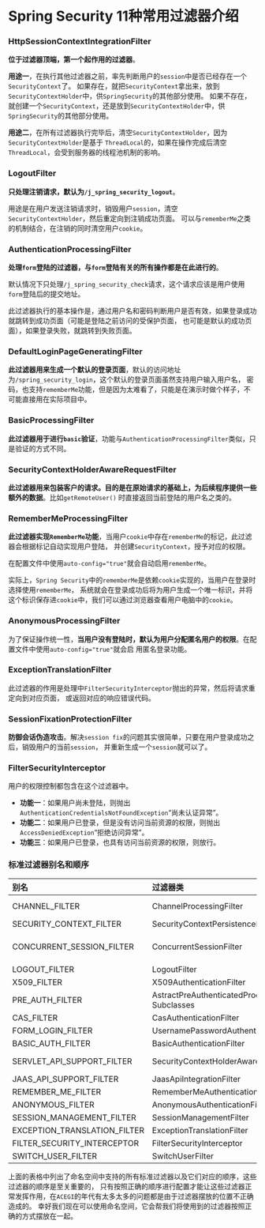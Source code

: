 Spring Security 11种常用过滤器介绍
=======================================================================
### HttpSessionContextIntegrationFilter
**位于过滤器顶端，第一个起作用的过滤器**。

**用途一**，在执行其他过滤器之前，率先判断用户的`session`中是否已经存在一个`SecurityContext`了。
如果存在，就把`SecurityContext`拿出来，放到`SecurityContextHolder`中，供`SpringSecurity`的其他部分使用。
如果不存在，就创建一个`SecurityContext`，还是放到`SecurityContextHolder`中，供`SpringSecurity`的其他部分使用。

**用途二**，在所有过滤器执行完毕后，清空`SecurityContextHolder`，因为`SecurityContextHolder`是基于
`ThreadLocal`的，如果在操作完成后清空`ThreadLocal`，会受到服务器的线程池机制的影响。

### LogoutFilter
**只处理注销请求，默认为`/j_spring_security_logout`**。

用途是在用户发送注销请求时，销毁用户`session`，清空`SecurityContextHolder`，然后重定向到注销成功页面。
可以与`rememberMe`之类的机制结合，在注销的同时清空用户`cookie`。

### AuthenticationProcessingFilter
**处理`form`登陆的过滤器，与`form`登陆有关的所有操作都是在此进行的**。

默认情况下只处理`/j_spring_security_check`请求，这个请求应该是用户使用`form`登陆后的提交地址。

此过滤器执行的基本操作是，通过用户名和密码判断用户是否有效，如果登录成功就跳转到成功页面（可能是登陆之前访问的受保护页面，
也可能是默认的成功页面），如果登录失败，就跳转到失败页面。

### DefaultLoginPageGeneratingFilter
**此过滤器用来生成一个默认的登录页面**，默认的访问地址为`/spring_security_login`，这个默认的登录页面虽然支持用户输入用户名，
密码，也支持`rememberMe`功能，但是因为太难看了，只能是在演示时做个样子，不可能直接用在实际项目中。

### BasicProcessingFilter
**此过滤器用于进行`basic`验证**，功能与`AuthenticationProcessingFilter`类似，只是验证的方式不同。

### SecurityContextHolderAwareRequestFilter
**此过滤器用来包装客户的请求。目的是在原始请求的基础上，为后续程序提供一些额外的数据**。比如`getRemoteUser()`
时直接返回当前登陆的用户名之类的。

### RememberMeProcessingFilter
**此过滤器实现`RememberMe`功能**，当用户`cookie`中存在`rememberMe`的标记，此过滤器会根据标记自动实现用户登陆，
并创建`SecurityContext`，授予对应的权限。

在配置文件中使用`auto-config="true"`就会自动启用`rememberMe`。

实际上，`Spring Security`中的`rememberMe`是依赖`cookie`实现的，当用户在登录时选择使用`rememberMe`，
系统就会在登录成功后将为用户生成一个唯一标识，并将这个标识保存进`cookie`中，我们可以通过浏览器查看用户电脑中的`cookie`。

### AnonymousProcessingFilter
为了保证操作统一性，**当用户没有登陆时，默认为用户分配匿名用户的权限**。在配置文件中使用`auto-config="true"`就会启
用匿名登录功能。

### ExceptionTranslationFilter
此过滤器的作用是处理中`FilterSecurityInterceptor`抛出的异常，然后将请求重定向到对应页面，
或返回对应的响应错误代码。

### SessionFixationProtectionFilter
**防御会话伪造攻击**。解决`session fix`的问题其实很简单，只要在用户登录成功之后，销毁用户的当前`session`，
并重新生成一个`session`就可以了。

### FilterSecurityInterceptor
用户的权限控制都包含在这个过滤器中。
+ **功能一**：如果用户尚未登陆，则抛出`AuthenticationCredentialsNotFoundException`“尚未认证异常”。
+ **功能二**：如果用户已登录，但是没有访问当前资源的权限，则抛出`AccessDeniedException`“拒绝访问异常”。
+ **功能三**：如果用户已登录，也具有访问当前资源的权限，则放行。

### 标准过滤器别名和顺序

| 别名 | 过滤器类 | 命名空间元素或属性 |
|:-----|:-------|:----------------|
| CHANNEL_FILTER | ChannelProcessingFilter | http/intercept-url@requires-channel |
| SECURITY_CONTEXT_FILTER | SecurityContextPersistenceFilter | http |
| CONCURRENT_SESSION_FILTER	| ConcurrentSessionFilter | session-management/concurrency-control |
| LOGOUT_FILTER | LogoutFilter | http/logout |
| X509_FILTER | X509AuthenticationFilter | http/x509 |
| PRE_AUTH_FILTER | AstractPreAuthenticatedProcessingFilter Subclasses | N/A |
| CAS_FILTER | CasAuthenticationFilter | N/A |
| FORM_LOGIN_FILTER | UsernamePasswordAuthenticationFilter | http/form-login |
| BASIC_AUTH_FILTER | BasicAuthenticationFilter | http/http-basic |
| SERVLET_API_SUPPORT_FILTER | SecurityContextHolderAwareRequestFilter | http/@servlet-api-provision |
| JAAS_API_SUPPORT_FILTER | JaasApiIntegrationFilter | http/@jaas-api-provision |
| REMEMBER_ME_FILTER | RememberMeAuthenticationFilter | http/remember-me |
| ANONYMOUS_FILTER | AnonymousAuthenticationFilter | http/anonymous |
| SESSION_MANAGEMENT_FILTER | SessionManagementFilter | session-management |
| EXCEPTION_TRANSLATION_FILTER | ExceptionTranslationFilter | http |
| FILTER_SECURITY_INTERCEPTOR | FilterSecurityInterceptor | http |
| SWITCH_USER_FILTER | SwitchUserFilter | N/A | 

上面的表格中列出了命名空间中支持的所有标准过滤器以及它们对应的顺序，这些过滤器的顺序是至关重要的，
只有按照正确的顺序进行配置才能让这些过滤器正常发挥作用，在`ACEGI`的年代有太多太多的问题都是由于过滤器摆放的位置不正确造成的。
幸好我们现在可以使用命名空间，它会帮我们将使用到的过滤器按照正确的方式摆放在一起。







